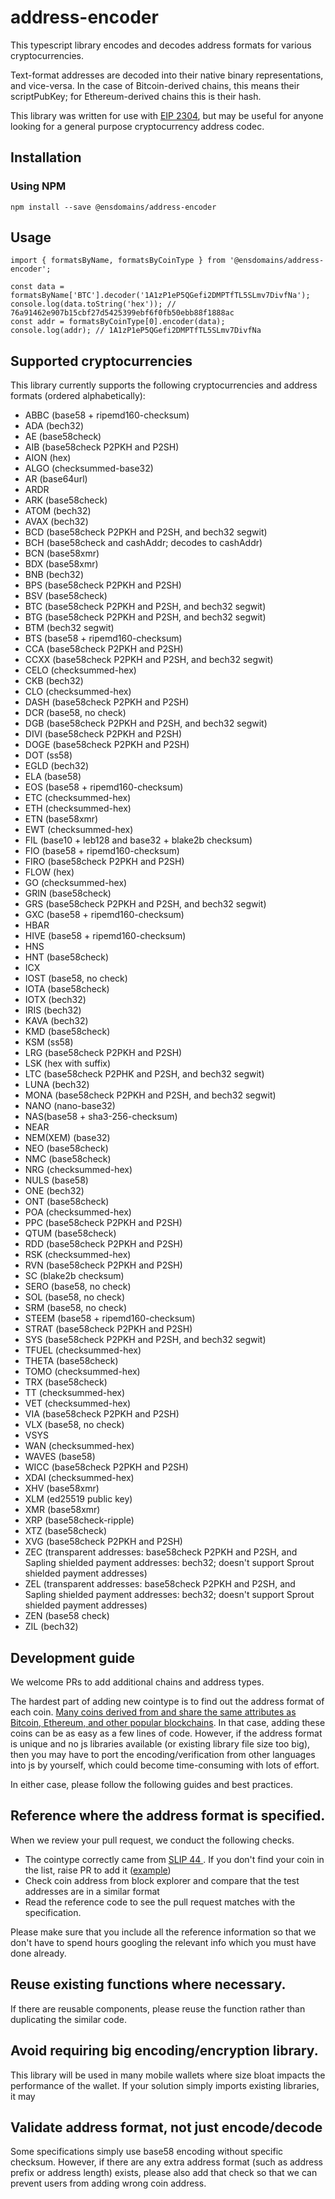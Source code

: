 # address-encoder
This typescript library encodes and decodes address formats for various cryptocurrencies.

Text-format addresses are decoded into their native binary representations, and vice-versa. In the case of Bitcoin-derived chains, this means their scriptPubKey; for Ethereum-derived chains this is their hash.

This library was written for use with [EIP 2304](https://eips.ethereum.org/EIPS/eip-2304), but may be useful for anyone looking for a general purpose cryptocurrency address codec.

## Installation

### Using NPM

```
npm install --save @ensdomains/address-encoder
```

## Usage

```
import { formatsByName, formatsByCoinType } from '@ensdomains/address-encoder';

const data = formatsByName['BTC'].decoder('1A1zP1eP5QGefi2DMPTfTL5SLmv7DivfNa');
console.log(data.toString('hex')); // 76a91462e907b15cbf27d5425399ebf6f0fb50ebb88f1888ac
const addr = formatsByCoinType[0].encoder(data);
console.log(addr); // 1A1zP1eP5QGefi2DMPTfTL5SLmv7DivfNa
```

## Supported cryptocurrencies

This library currently supports the following cryptocurrencies and address formats (ordered alphabetically):

 - ABBC (base58 + ripemd160-checksum)
 - ADA (bech32)
 - AE (base58check)
 - AIB (base58check P2PKH and P2SH)
 - AION (hex)
 - ALGO (checksummed-base32)
 - AR (base64url)
 - ARDR
 - ARK (base58check)
 - ATOM (bech32)
 - AVAX (bech32)
 - BCD (base58check P2PKH and P2SH, and bech32 segwit)
 - BCH (base58check and cashAddr; decodes to cashAddr)
 - BCN (base58xmr)
 - BDX (base58xmr)
 - BNB (bech32)
 - BPS (base58check P2PKH and P2SH)
 - BSV (base58check)
 - BTC (base58check P2PKH and P2SH, and bech32 segwit)
 - BTG (base58check P2PKH and P2SH, and bech32 segwit)
 - BTM (bech32 segwit)
 - BTS (base58 + ripemd160-checksum)
 - CCA (base58check P2PKH and P2SH)
 - CCXX (base58check P2PKH and P2SH, and bech32 segwit)
 - CELO (checksummed-hex)
 - CKB (bech32)
 - CLO (checksummed-hex)
 - DASH (base58check P2PKH and P2SH)
 - DCR (base58, no check)
 - DGB (base58check P2PKH and P2SH, and bech32 segwit)
 - DIVI (base58check P2PKH and P2SH)
 - DOGE (base58check P2PKH and P2SH)
 - DOT (ss58)
 - EGLD (bech32)
 - ELA (base58)
 - EOS (base58 + ripemd160-checksum)
 - ETC (checksummed-hex)
 - ETH (checksummed-hex)
 - ETN (base58xmr)
 - EWT (checksummed-hex)
 - FIL (base10 + leb128 and base32 + blake2b checksum)
 - FIO (base58 + ripemd160-checksum)
 - FIRO (base58check P2PKH and P2SH)
 - FLOW (hex)
 - GO (checksummed-hex)
 - GRIN (base58check)
 - GRS (base58check P2PKH and P2SH, and bech32 segwit)
 - GXC (base58 + ripemd160-checksum)
 - HBAR
 - HIVE (base58 + ripemd160-checksum)
 - HNS
 - HNT (base58check)
 - ICX
 - IOST (base58, no check)
 - IOTA (base58check)
 - IOTX (bech32)
 - IRIS (bech32)
 - KAVA (bech32)
 - KMD (base58check)
 - KSM (ss58)
 - LRG (base58check P2PKH and P2SH)
 - LSK (hex with suffix)
 - LTC (base58check P2PHK and P2SH, and bech32 segwit)
 - LUNA (bech32)
 - MONA (base58check P2PKH and P2SH, and bech32 segwit)
 - NANO (nano-base32)
 - NAS(base58 + sha3-256-checksum)
 - NEAR 
 - NEM(XEM) (base32)
 - NEO (base58check)
 - NMC (base58check)
 - NRG (checksummed-hex)
 - NULS (base58)
 - ONE (bech32)
 - ONT (base58check)
 - POA (checksummed-hex)
 - PPC (base58check P2PKH and P2SH)
 - QTUM (base58check)
 - RDD (base58check P2PKH and P2SH)
 - RSK (checksummed-hex)
 - RVN (base58check P2PKH and P2SH)
 - SC (blake2b checksum)
 - SERO (base58, no check)
 - SOL (base58, no check)
 - SRM (base58, no check)
 - STEEM (base58 + ripemd160-checksum)
 - STRAT (base58check P2PKH and P2SH)
 - SYS (base58check P2PKH and P2SH, and bech32 segwit)
 - TFUEL (checksummed-hex)
 - THETA (base58check)
 - TOMO (checksummed-hex)
 - TRX (base58check)
 - TT (checksummed-hex)
 - VET (checksummed-hex)
 - VIA (base58check P2PKH and P2SH)
 - VLX (base58, no check)
 - VSYS
 - WAN (checksummed-hex)
 - WAVES (base58)
 - WICC (base58check P2PKH and P2SH)
 - XDAI (checksummed-hex)
 - XHV (base58xmr)
 - XLM (ed25519 public key)
 - XMR (base58xmr)
 - XRP (base58check-ripple)
 - XTZ (base58check)
 - XVG (base58check P2PKH and P2SH)
 - ZEC (transparent addresses: base58check P2PKH and P2SH, and Sapling shielded payment addresses: bech32; doesn't support Sprout shielded payment addresses)
 - ZEL (transparent addresses: base58check P2PKH and P2SH, and Sapling shielded payment addresses: bech32; doesn't support Sprout shielded payment addresses)
 - ZEN (base58 check)
 - ZIL (bech32)
 

## Development guide

We welcome PRs to add additional chains and address types.

The hardest part of adding new cointype is to find out the address format of each coin. [Many coins derived from and share the same attributes as Bitcoin, Ethereum, and other popular blockchains](https://github.com/satoshilabs/slips/pull/1024/files). In that case, adding these coins can be as easy as a few lines of code. However, if the address format is unique and no js libraries available (or existing library file size too big), then you may have to port the encoding/verification from other languages into js by yourself, which could become time-consuming with lots of effort.

In either case, please follow the following guides and best practices.

## Reference where the address format is specified.

When we review your pull request, we conduct the following checks.

- The cointype correctly came from [SLIP 44 ](https://github.com/satoshilabs/slips/blob/master/slip-0044.md). If you don't find your coin in the list, raise PR to add it ([example](https://github.com/satoshilabs/slips/pull/1024))
- Check coin address from block explorer and compare that the test addresses are in a similar format
- Read the reference code to see the pull request matches with the specification.

Please make sure that you include all the reference information so that we don't have to spend hours googling the relevant info which you must have done already.

## Reuse existing functions where necessary.

If there are reusable components, please reuse the function rather than duplicating the similar code.

## Avoid requiring big encoding/encryption library.

This library will be used in many mobile wallets where size bloat impacts the performance of the wallet. If your solution simply imports existing libraries, it may

## Validate address format, not just encode/decode

Some specifications simply use base58 encoding without specific checksum. However, if there are any extra address format (such as address prefix or address length) exists, please also add that check so that we can prevent users from adding wrong coin address.

